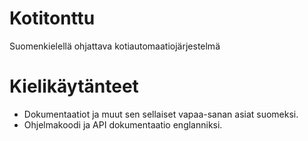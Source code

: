 # Kotitonttu
Suomenkielellä ohjattava kotiautomaatiojärjestelmä

# Kielikäytänteet

* Dokumentaatiot ja muut sen sellaiset vapaa-sanan asiat suomeksi.
* Ohjelmakoodi ja API dokumentaatio englanniksi.
